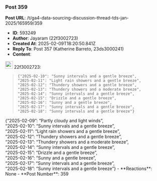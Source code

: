 ### Post 359
**Post URL**: /t/ga4-data-sourcing-discussion-thread-tds-jan-2025/165959/359
- **ID**: 593249
- **Author**: Jayaram (22f3002723)
- **Created At**: 2025-02-09T18:20:50.841Z
- **Reply To**: Post 357 (Katherine Barreto, 23ds3000241)
- **Content**:  
  <aside class="quote group-ds-students quote-modified" data-username="22f3002723" data-post="356" data-topic="165959">
<div class="title">
<div class="quote-controls"></div>
<img alt="" width="24" height="24" src="https://dub1.discourse-cdn.com/flex013/user_avatar/discourse.onlinedegree.iitm.ac.in/22f3002723/48/110636_2.png" class="avatar"> 22f3002723:</div>
<blockquote>
<pre><code class="lang-auto">{"2025-02-10": "Sunny intervals and a gentle breeze",
"2025-02-11": "Light rain showers and a gentle breeze",
"2025-02-12": "Thundery showers and a gentle breeze",
"2025-02-13": "Thundery showers and a moderate breeze",
"2025-02-14": "Sunny intervals and a gentle breeze",
"2025-02-15": "Drizzle and a gentle breeze",
"2025-02-16": "Sunny and a gentle breeze",
"2025-02-17": "Sunny intervals and a gentle breeze",
"2025-02-18": "Sunny intervals and a gentle breeze"}
</code></pre>
</blockquote>
</aside>
{“2025-02-09”: “Partly cloudy and light winds”,<br>
“2025-02-10”: “Sunny intervals and a gentle breeze”,<br>
“2025-02-11”: “Light rain showers and a gentle breeze”,<br>
“2025-02-12”: “Thundery showers and a gentle breeze”,<br>
“2025-02-13”: “Thundery showers and a moderate breeze”,<br>
“2025-02-14”: “Sunny intervals and a gentle breeze”,<br>
“2025-02-15”: “Drizzle and a gentle breeze”,<br>
“2025-02-16”: “Sunny and a gentle breeze”,<br>
“2025-02-17”: “Sunny intervals and a gentle breeze”,<br>
“2025-02-18”: “Sunny intervals and a gentle breeze”}
- **Reactions**: None
- **Post Number**: 359


